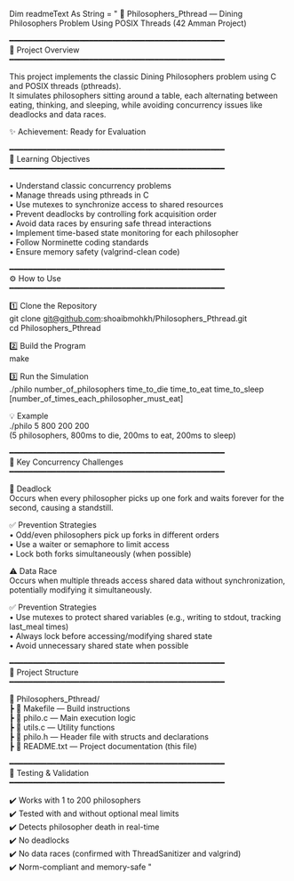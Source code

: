 Dim readmeText As String = "
🍝 Philosophers_Pthread — Dining Philosophers Problem Using POSIX Threads (42 Amman Project)

━━━━━━━━━━━━━━━━━━━━━━━━━━━━━━━━━━━━━━━━━━━━━━  
🧠 Project Overview  
━━━━━━━━━━━━━━━━━━━━━━━━━━━━━━━━━━━━━━━━━━━━━━  

This project implements the classic Dining Philosophers problem using C and POSIX threads (pthreads).  
It simulates philosophers sitting around a table, each alternating between eating, thinking, and sleeping, while avoiding concurrency issues like deadlocks and data races.

✨ Achievement: Ready for Evaluation

━━━━━━━━━━━━━━━━━━━━━━━━━━━━━━━━━━━━━━━━━━━━━━  
📌 Learning Objectives  
━━━━━━━━━━━━━━━━━━━━━━━━━━━━━━━━━━━━━━━━━━━━━━  

• Understand classic concurrency problems  
• Manage threads using pthreads in C  
• Use mutexes to synchronize access to shared resources  
• Prevent deadlocks by controlling fork acquisition order  
• Avoid data races by ensuring safe thread interactions  
• Implement time-based state monitoring for each philosopher  
• Follow Norminette coding standards  
• Ensure memory safety (valgrind-clean code)

━━━━━━━━━━━━━━━━━━━━━━━━━━━━━━━━━━━━━━━━━━━━━━  
⚙️ How to Use  
━━━━━━━━━━━━━━━━━━━━━━━━━━━━━━━━━━━━━━━━━━━━━━  

1️⃣ Clone the Repository  
    git clone git@github.com:shoaibmohkh/Philosophers_Pthread.git  
    cd Philosophers_Pthread

2️⃣ Build the Program  
    make

3️⃣ Run the Simulation  
    ./philo number_of_philosophers time_to_die time_to_eat time_to_sleep [number_of_times_each_philosopher_must_eat]

💡 Example  
    ./philo 5 800 200 200  
    (5 philosophers, 800ms to die, 200ms to eat, 200ms to sleep)

━━━━━━━━━━━━━━━━━━━━━━━━━━━━━━━━━━━━━━━━━━━━━━  
🔄 Key Concurrency Challenges  
━━━━━━━━━━━━━━━━━━━━━━━━━━━━━━━━━━━━━━━━━━━━━━  

🔐 Deadlock  
Occurs when every philosopher picks up one fork and waits forever for the second, causing a standstill.

✅ Prevention Strategies  
• Odd/even philosophers pick up forks in different orders  
• Use a waiter or semaphore to limit access  
• Lock both forks simultaneously (when possible)

⚠️ Data Race  
Occurs when multiple threads access shared data without synchronization, potentially modifying it simultaneously.

✅ Prevention Strategies  
• Use mutexes to protect shared variables (e.g., writing to stdout, tracking last_meal times)  
• Always lock before accessing/modifying shared state  
• Avoid unnecessary shared state when possible

━━━━━━━━━━━━━━━━━━━━━━━━━━━━━━━━━━━━━━━━━━━━━━  
📁 Project Structure  
━━━━━━━━━━━━━━━━━━━━━━━━━━━━━━━━━━━━━━━━━━━━━━  

📂 Philosophers_Pthread/  
 ┣ 📄 Makefile         — Build instructions  
 ┣ 📄 philo.c          — Main execution logic  
 ┣ 📄 utils.c          — Utility functions  
 ┣ 📄 philo.h          — Header file with structs and declarations  
 ┣ 📄 README.txt       — Project documentation (this file)

━━━━━━━━━━━━━━━━━━━━━━━━━━━━━━━━━━━━━━━━━━━━━━  
🧪 Testing & Validation  
━━━━━━━━━━━━━━━━━━━━━━━━━━━━━━━━━━━━━━━━━━━━━━  

✔️ Works with 1 to 200 philosophers  
✔️ Tested with and without optional meal limits  
✔️ Detects philosopher death in real-time  
✔️ No deadlocks  
✔️ No data races (confirmed with ThreadSanitizer and valgrind)  
✔️ Norm-compliant and memory-safe
"
